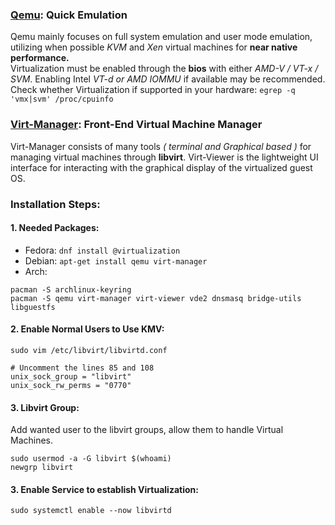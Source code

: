 ### [Qemu](https://www.qemu.org/): Quick Emulation
Qemu mainly focuses on full system emulation and user mode emulation, utilizing
when possible *KVM* and *Xen* virtual machines for **near native performance.**  
Virtualization must be enabled through the **bios** with either *AMD-V / VT-x / SVM*.
Enabling Intel *VT-d or AMD IOMMU* if available may be recommended.  
Check whether Virtualization if supported in your hardware: `egrep -q 'vmx|svm' /proc/cpuinfo`

### [Virt-Manager](https://virt-manager.org/): Front-End Virtual Machine Manager
Virt-Manager consists of many tools *( terminal and Graphical based )* for managing
virtual machines through **libvirt**. Virt-Viewer is the lightweight UI interface for
interacting with the graphical display of the virtualized guest OS.

### Installation Steps:
#### 1. Needed Packages:
* Fedora: `dnf install @virtualization`
* Debian: `apt-get install qemu virt-manager`
* Arch:
```
pacman -S archlinux-keyring
pacman -S qemu virt-manager virt-viewer vde2 dnsmasq bridge-utils libguestfs
```
#### 2. Enable Normal Users to Use KMV:
```
sudo vim /etc/libvirt/libvirtd.conf

# Uncomment the lines 85 and 108
unix_sock_group = "libvirt"
unix_sock_rw_perms = "0770"
```
#### 3. Libvirt Group:
Add wanted user to the libvirt groups, allow them to handle Virtual Machines.
```
sudo usermod -a -G libvirt $(whoami)
newgrp libvirt
```
#### 3. Enable Service to establish Virtualization:
```
sudo systemctl enable --now libvirtd
```

